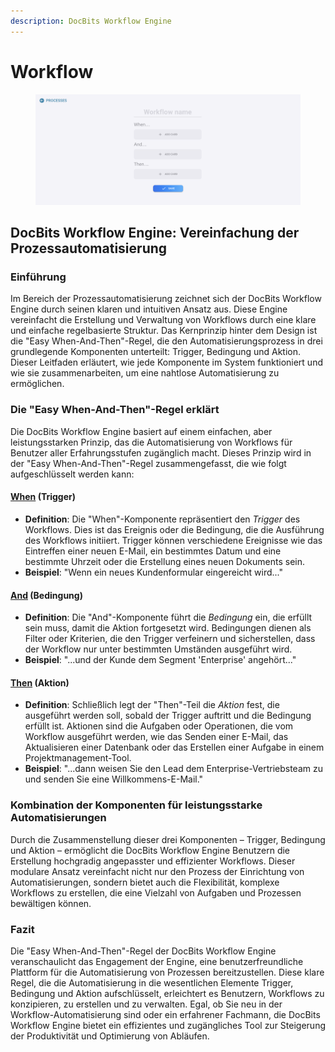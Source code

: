 ```yaml
---
description: DocBits Workflow Engine
---
```


# Workflow

<figure><img src="../../.gitbook/assets/Bildschirmfoto 2024-03-12 um 19.42.57.png" alt=""><figcaption></figcaption></figure>

## DocBits Workflow Engine: Vereinfachung der Prozessautomatisierung

### Einführung

Im Bereich der Prozessautomatisierung zeichnet sich der DocBits Workflow Engine durch seinen klaren und intuitiven Ansatz aus. Diese Engine vereinfacht die Erstellung und Verwaltung von Workflows durch eine klare und einfache regelbasierte Struktur. Das Kernprinzip hinter dem Design ist die "Easy When-And-Then"-Regel, die den Automatisierungsprozess in drei grundlegende Komponenten unterteilt: Trigger, Bedingung und Aktion. Dieser Leitfaden erläutert, wie jede Komponente im System funktioniert und wie sie zusammenarbeiten, um eine nahtlose Automatisierung zu ermöglichen.

### Die "Easy When-And-Then"-Regel erklärt

Die DocBits Workflow Engine basiert auf einem einfachen, aber leistungsstarken Prinzip, das die Automatisierung von Workflows für Benutzer aller Erfahrungsstufen zugänglich macht. Dieses Prinzip wird in der "Easy When-And-Then"-Regel zusammengefasst, die wie folgt aufgeschlüsselt werden kann:

#### [When](./#when-trigger) (Trigger)

* **Definition**: Die "When"-Komponente repräsentiert den _Trigger_ des Workflows. Dies ist das Ereignis oder die Bedingung, die die Ausführung des Workflows initiiert. Trigger können verschiedene Ereignisse wie das Eintreffen einer neuen E-Mail, ein bestimmtes Datum und eine bestimmte Uhrzeit oder die Erstellung eines neuen Dokuments sein.
* **Beispiel**: "Wenn ein neues Kundenformular eingereicht wird..."

#### [And](./#and-condition) (Bedingung)

* **Definition**: Die "And"-Komponente führt die _Bedingung_ ein, die erfüllt sein muss, damit die Aktion fortgesetzt wird. Bedingungen dienen als Filter oder Kriterien, die den Trigger verfeinern und sicherstellen, dass der Workflow nur unter bestimmten Umständen ausgeführt wird.
* **Beispiel**: "...und der Kunde dem Segment 'Enterprise' angehört..."

#### [Then](./#then-action) (Aktion)

* **Definition**: Schließlich legt der "Then"-Teil die _Aktion_ fest, die ausgeführt werden soll, sobald der Trigger auftritt und die Bedingung erfüllt ist. Aktionen sind die Aufgaben oder Operationen, die vom Workflow ausgeführt werden, wie das Senden einer E-Mail, das Aktualisieren einer Datenbank oder das Erstellen einer Aufgabe in einem Projektmanagement-Tool.
* **Beispiel**: "...dann weisen Sie den Lead dem Enterprise-Vertriebsteam zu und senden Sie eine Willkommens-E-Mail."

### Kombination der Komponenten für leistungsstarke Automatisierungen

Durch die Zusammenstellung dieser drei Komponenten – Trigger, Bedingung und Aktion – ermöglicht die DocBits Workflow Engine Benutzern die Erstellung hochgradig angepasster und effizienter Workflows. Dieser modulare Ansatz vereinfacht nicht nur den Prozess der Einrichtung von Automatisierungen, sondern bietet auch die Flexibilität, komplexe Workflows zu erstellen, die eine Vielzahl von Aufgaben und Prozessen bewältigen können.

### Fazit

Die "Easy When-And-Then"-Regel der DocBits Workflow Engine veranschaulicht das Engagement der Engine, eine benutzerfreundliche Plattform für die Automatisierung von Prozessen bereitzustellen. Diese klare Regel, die die Automatisierung in die wesentlichen Elemente Trigger, Bedingung und Aktion aufschlüsselt, erleichtert es Benutzern, Workflows zu konzipieren, zu erstellen und zu verwalten. Egal, ob Sie neu in der Workflow-Automatisierung sind oder ein erfahrener Fachmann, die DocBits Workflow Engine bietet ein effizientes und zugängliches Tool zur Steigerung der Produktivität und Optimierung von Abläufen.
